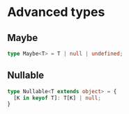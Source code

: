 # Advanced types

## Maybe

```typescript
type Maybe<T> = T | null | undefined;
```

## Nullable

```typescript
type Nullable<T extends object> = {
  [K in keyof T]: T[K] | null;
}
```
